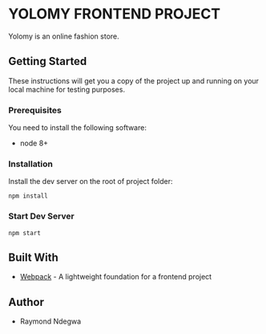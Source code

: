 # YOLOMY FRONTEND PROJECT

Yolomy is an online fashion store.

## Getting Started
These instructions will get you a copy of the project up and running on your local machine for testing purposes.  

### Prerequisites
You need to install the following software: 
* node 8+

### Installation
Install the dev server on the root of project folder:

```
npm install
```

### Start Dev Server

```
npm start
```

## Built With
* [Webpack](https://github.com/webpack/webpack) - A lightweight foundation for a frontend project


## Author
* Raymond Ndegwa